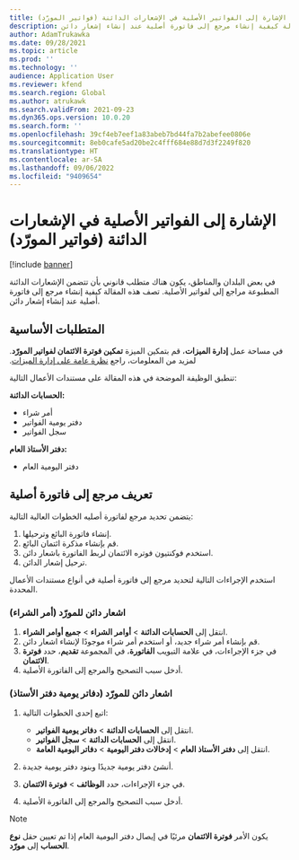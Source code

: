 ```yaml
---
title: الإشارة إلى الفواتير الأصلية في الإشعارات الدائنة (فواتير المورّد)
description: تصف هذه المقالة كيفية إنشاء مرجع إلى فاتورة أصلية عند إنشاء إشعار دائن.
author: AdamTrukawka
ms.date: 09/28/2021
ms.topic: article
ms.prod: ''
ms.technology: ''
audience: Application User
ms.reviewer: kfend
ms.search.region: Global
ms.author: atrukawk
ms.search.validFrom: 2021-09-23
ms.dyn365.ops.version: 10.0.20
ms.search.form: ''
ms.openlocfilehash: 39cf4eb7eef1a83abeb7bd44fa7b2abefee0806e
ms.sourcegitcommit: 8eb0cafe5ad20be2c4fff684e88d7d3f2249f820
ms.translationtype: HT
ms.contentlocale: ar-SA
ms.lasthandoff: 09/06/2022
ms.locfileid: "9409654"
---
```

# <a name="reference-original-invoices-in-credit-notes-vendor-invoices"></a>الإشارة إلى الفواتير الأصلية في الإشعارات الدائنة (فواتير المورّد)

[!include [banner](../includes/banner.md)]

في بعض البلدان والمناطق، يكون هناك متطلب قانوني بأن تتضمن الإشعارات الدائنة المطبوعة مراجع إلى لفواتير الأصلية. تصف هذه المقالة كيفية إنشاء مرجع إلى فاتورة أصلية عند إنشاء إشعار دائن.

## <a name="prerequisites"></a>المتطلبات الأساسية

في مساحة عمل **إدارة الميزات**، قم بتمكين الميزة **تمكين فوترة الائتمان‬ لفواتير المورّد**. لمزيد من المعلومات، راجع [‏‫نظرة عامة على إدارة الميزات](../../fin-ops-core/fin-ops/get-started/feature-management/feature-management-overview.md).

تنطبق الوظيفة الموضحة في هذه المقالة على مستندات الأعمال التالية:

**الحسابات الدائنة:**

- أمر شراء
- دفتر يومية الفواتير
- سجل الفواتير

**دفتر الأستاذ العام:**

- دفتر اليومية العام

## <a name="define-a-reference-to-an-original-invoice"></a>تعريف مرجع إلى فاتورة أصلية

يتضمن تحديد مرجع لفاتورة أصليه الخطوات العالية التالية:
1. إنشاء فاتورة البائع وترحيلها.
2. قم بإنشاء مذكرة ائتمان البائع.
3. استخدم فوكنتيون فوتره الائتمان لربط الفاتورة باشعار دائن.
4. ترحيل إشعار الدائن.

استخدم الإجراءات التالية لتحديد مرجع إلى فاتورة أصلية في أنواع مستندات الأعمال المحددة.

### <a name="vendor-credit-note-purchase-order"></a>اشعار دائن للمورّد (أمر الشراء)

1. انتقل إلى **الحسابات الدائنة** > **أوامر الشراء** > **جميع أوامر الشراء**.
2. قم بإنشاء أمر شراء جديد، أو استخدم أمر شراء موجودًا لإنشاء اشعار دائن.
3. في جزء الإجراءات، في علامة التبويب **الفاتورة**، في المجموعة **تقديم**، حدد **فوترة الائتمان**.
4. أدخل سبب التصحيح والمرجع إلى الفاتورة الأصلية.

### <a name="vendor-credit-note-ledger-journals"></a>اشعار دائن للمورّد (دفاتر يومية دفتر الأستاذ)

1. اتبع إحدى الخطوات التالية:

    - انتقل إلى **الحسابات الدائنة** \> **دفاتر يومية الفواتير**.
    - انتقل إلى **الحسابات الدائنة** \> **سجل الفواتير**.
    - انتقل إلى **دفتر الأستاذ العام** \> **إدخالات دفتر اليومية** \> **دفاتر اليومية العامة‬**.

2. أنشئ دفتر يومية جديدًا وبنود دفتر يومية جديدة.
3. في جزء الإجراءات، حدد **الوظائف** \> **فوترة الائتمان**.
4. أدخل سبب التصحيح والمرجع إلى الفاتورة الأصلية.

> [!NOTE]
> يكون الأمر **فوترة الائتمان** مرئيًا في إيصال دفتر اليومية العام إذا تم تعيين حقل **نوع الحساب** إلى **مورّد**.
